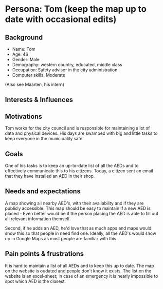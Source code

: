# Persona: Tom (keep the map up to date with occasional edits)

## Background

- Name: Tom
- Age: 46
- Gender: Male
- Demography: western country, educated, middle class
- Occupation: Safety advisor in the city administration
- Computer skills: Moderate

(Also see Maarten, his intern)

## Interests & Influences

## Motivations

Tom works for the city council and is responsible for maintaining a lot of data and physical devices.
His days are swamped with big and little tasks to keep everyone in the municipality safe.

## Goals

One of his tasks is to keep an up-to-date list of all the AEDs and to effectively communicate this to his citizens.
Today, a citizen sent an email that they have installed an AED in their shop.

## Needs and expectations

A map showing all nearby AED's, with their availability and if they are publicly accessible.
This map should be easy to maintain if a new AED is placed - 
Even better would be if the person placing the AED is able to fill out all relevant information themself.

Second, if he adds an AED, he'd love that as much apps and maps would show this so that people in need find one.
Ideally, all the AED's would show up in Google Maps as most people are familiar with this.

## Pain points & frustrations

It is hard to maintain a list of all AEDs and to keep this up to date.
The map on the website is oudated and people don't know it exists.
The list on the website is an excel-sheet; in case of an emergency it is nearly impossible to spot which AED is the closest.
